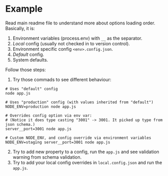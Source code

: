 # Example

Read main readme file to understand more about options loading order. Basically, it is:

1. Environment variables (process.env) with `__` as the separator.
2. *Local* config (usually not checked in to version control).
3. Environment specific config `<env>.config.json`.
4. *Default* config.
5. System defaults.

Follow those steps:

1. Try those commads to see different behaviour:

```shell
# Uses "default" config
node app.js

# Uses "production" config (with values inherited from "default")
NODE_ENV=production node app.js

# Overrides config option via env var:
# (Notice it does type casting "3001" -> 3001. It picked up type from json schema.)
server__port=3001 node app.js

# Custom NODE_ENV, and config override via environment variables
NODE_ENV=staging server__port=3001 node app.js
```

2. Try to add new property to a config, run the `app.js` and see validation warning from schema validation.
3. Try to add your local config overrides in `local.config.json` and run the `app.js`.
